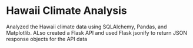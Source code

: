 # Hawaii Climate Analysis
Analyzed the Hawaii climate data using SQLAlchemy, Pandas, and Matplotlib. ALso created a Flask API and used Flask jsonify to return JSON response objects for the API data
